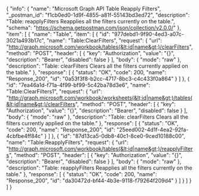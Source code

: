 {
  "info": {
    "name": "Microsoft Graph API Table Reapply Filters",
    "_postman_id": "f1cb0ed0-1d9f-4855-a81f-55143bd3ed72",
    "description": "Table: reapplyFilters Reapplies all the filters currently on the table.",
    "schema": "https://schema.getpostman.com/json/collection/v2.0.0/"
  },
  "item": [
    {
      "name": "Table",
      "item": [
        {
          "id": "977debd1-9f90-4ed3-a07c-3021a493b17c",
          "name": "Table:ClearFilters",
          "request": {
            "url": "http://graph.microsoft.com/workbook/tables(&lt;id|name&gt;)/clearFilters",
            "method": "POST",
            "header": [
              {
                "key": "Authorization",
                "value": "{}",
                "description": "Bearer",
                "disabled": false
              }
            ],
            "body": {
              "mode": "raw"
            },
            "description": "Table: clearFilters Clears all the filters currently applied on the table."
          },
          "response": [
            {
              "status": "OK",
              "code": 200,
              "name": "Response_200",
              "id": "0a53f3f8-b2cc-4717-8bc3-c4c433f0a864"
            }
          ]
        },
        {
          "id": "7ea46a1d-f71a-4f99-bf99-5c42ba78d3e6",
          "name": "Table:ClearFilters1",
          "request": {
            "url": "http://graph.microsoft.com/workbook/worksheets(&lt;id|name&gt;)/tables(&lt;id|name&gt;)/clearFilters",
            "method": "POST",
            "header": [
              {
                "key": "Authorization",
                "value": "{}",
                "description": "Bearer",
                "disabled": false
              }
            ],
            "body": {
              "mode": "raw"
            },
            "description": "Table: clearFilters Clears all the filters currently applied on the table."
          },
          "response": [
            {
              "status": "OK",
              "code": 200,
              "name": "Response_200",
              "id": "25eed002-4d1f-4ea2-92fa-4cbfbe4ff84c"
            }
          ]
        },
        {
          "id": "87d13ca5-0db8-40c1-8ce0-9ced10188c00",
          "name": "Table:ReapplyFilters",
          "request": {
            "url": "http://graph.microsoft.com/workbook/tables(&lt;id|name&gt;)/reapplyFilters",
            "method": "POST",
            "header": [
              {
                "key": "Authorization",
                "value": "{}",
                "description": "Bearer",
                "disabled": false
              }
            ],
            "body": {
              "mode": "raw"
            },
            "description": "Table: reapplyFilters Reapplies all the filters currently on the table."
          },
          "response": [
            {
              "status": "OK",
              "code": 200,
              "name": "Response_200",
              "id": "da30472d-bf44-4b3e-9118-f79264f209d4"
            }
          ]
        }
      ]
    }
  ]
}
